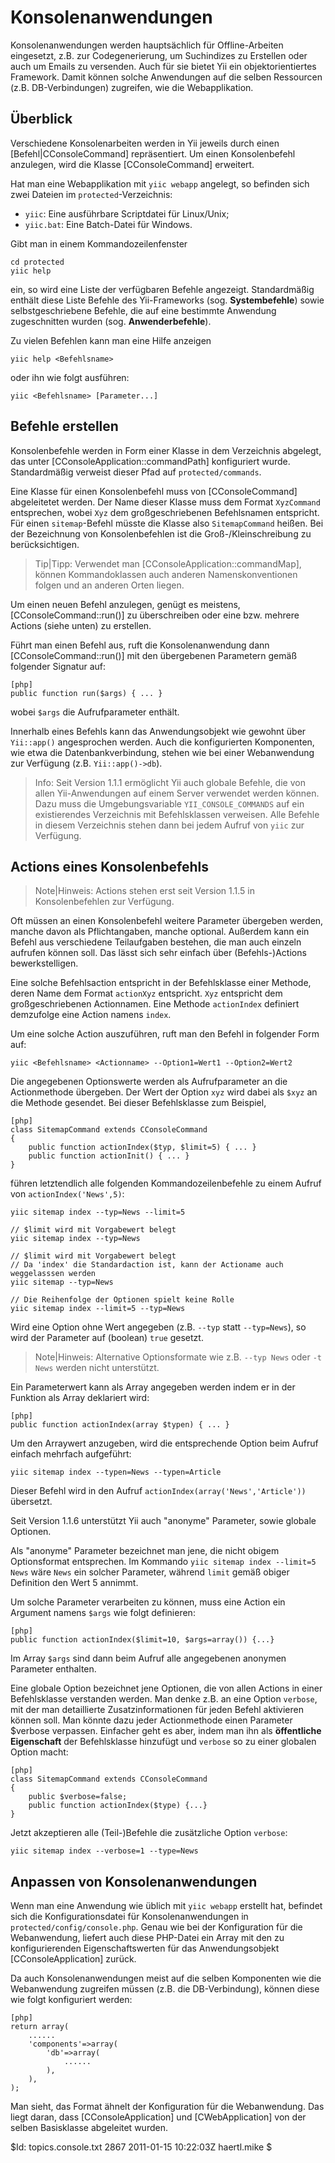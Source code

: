 Konsolenanwendungen
===================

Konsolenanwendungen werden hauptsächlich für Offline-Arbeiten eingesetzt, 
z.B. zur Codegenerierung, um Suchindizes zu Erstellen oder auch um Emails zu
versenden. Auch für sie bietet Yii ein objektorientiertes Framework.
Damit können solche Anwendungen auf die selben Ressourcen (z.B. DB-Verbindungen) 
zugreifen, wie die Webapplikation.

Überblick
---------

Verschiedene Konsolenarbeiten werden in Yii jeweils durch einen 
[Befehl|CConsoleCommand] repräsentiert. Um einen Konsolenbefehl anzulegen, wird die Klasse
[CConsoleCommand] erweitert.

Hat man eine Webapplikation mit `yiic webapp` angelegt, so befinden sich zwei
Dateien im `protected`-Verzeichnis:

* `yiic`: Eine ausführbare Scriptdatei für Linux/Unix;
* `yiic.bat`: Eine Batch-Datei für Windows.

Gibt man in einem Kommandozeilenfenster 

~~~
cd protected
yiic help
~~~

ein, so wird eine Liste der verfügbaren Befehle angezeigt. Standardmäßig
enthält diese Liste Befehle des Yii-Frameworks (sog. **Systembefehle**) sowie
selbstgeschriebene Befehle, die auf eine bestimmte Anwendung zugeschnitten
wurden (sog. **Anwenderbefehle**).

Zu vielen Befehlen kann man eine Hilfe anzeigen

~~~
yiic help <Befehlsname>
~~~

oder ihn wie folgt ausführen:

~~~
yiic <Befehlsname> [Parameter...]
~~~



Befehle erstellen
-----------------

Konsolenbefehle werden in Form einer Klasse in dem Verzeichnis abgelegt, 
das unter [CConsoleApplication::commandPath] konfiguriert wurde. Standardmäßig
verweist dieser Pfad auf `protected/commands`.

Eine Klasse für einen Konsolenbefehl muss von [CConsoleCommand]
abgeleitetet werden. Der Name dieser Klasse muss dem Format `XyzCommand`
entsprechen, wobei `Xyz` dem großgeschriebenen Befehlsnamen entspricht. 
Für einen `sitemap`-Befehl müsste die Klasse also `SitemapCommand` heißen.
Bei der Bezeichnung von Konsolenbefehlen ist die Groß-/Kleinschreibung zu 
berücksichtigen.

> Tip|Tipp: Verwendet man [CConsoleApplication::commandMap], können 
> Kommandoklassen auch anderen Namenskonventionen folgen und an anderen Orten liegen.

Um einen neuen Befehl anzulegen, genügt es meistens, [CConsoleCommand::run()]
zu überschreiben oder eine bzw. mehrere Actions (siehe unten) zu erstellen.

Führt man einen Befehl aus, ruft die Konsolenanwendung dann [CConsoleCommand::run()] 
mit den übergebenen Parametern gemäß folgender Signatur auf:

~~~
[php]
public function run($args) { ... }
~~~

wobei `$args` die Aufrufparameter enthält.

Innerhalb eines Befehls kann das Anwendungsobjekt wie gewohnt über
`Yii::app()` angesprochen werden. Auch die konfigurierten Komponenten, wie
etwa die Datenbankverbindung, stehen wie bei einer Webanwendung zur Verfügung 
(z.B. `Yii::app()->db`).

> Info: Seit Version 1.1.1 ermöglicht Yii auch globale Befehle, die von
allen Yii-Anwendungen auf einem Server verwendet werden können. Dazu muss die
Umgebungsvariable `YII_CONSOLE_COMMANDS` auf ein existierendes Verzeichnis 
mit Befehlsklassen verweisen. Alle Befehle in diesem Verzeichnis
stehen dann bei jedem Aufruf von `yiic` zur Verfügung.


Actions eines Konsolenbefehls
-----------------------------

> Note|Hinweis: Actions stehen erst seit Version 1.1.5 in Konsolenbefehlen zur
> Verfügung.

Oft müssen an einen Konsolenbefehl weitere Parameter übergeben werden, manche
davon als Pflichtangaben, manche optional. Außerdem kann ein Befehl aus
verschiedene Teilaufgaben bestehen, die man auch einzeln aufrufen können soll.
Das lässt sich sehr einfach über (Befehls-)Actions bewerkstelligen.

Eine solche Befehlsaction entspricht in der Befehlsklasse einer Methode, 
deren Name dem Format `actionXyz` entspricht. `Xyz` entspricht dem
großgeschriebenen Actionnamen. Eine Methode `actionIndex` definiert demzufolge
eine Action namens `index`.

Um eine solche Action auszuführen, ruft man den Befehl in folgender Form auf:

~~~
yiic <Befehlsname> <Actionname> --Option1=Wert1 --Option2=Wert2
~~~

Die angegebenen Optionswerte werden als Aufrufparameter an die Actionmethode
übergeben. Der Wert der Option `xyz` wird dabei als `$xyz` an die Methode
gesendet. Bei dieser Befehlsklasse zum Beispiel,

~~~
[php]
class SitemapCommand extends CConsoleCommand
{
    public function actionIndex($typ, $limit=5) { ... }
    public function actionInit() { ... }
}
~~~

führen letztendlich alle folgenden Kommandozeilenbefehle zu einem Aufruf von `actionIndex('News',5)`:

~~~
yiic sitemap index --typ=News --limit=5

// $limit wird mit Vorgabewert belegt
yiic sitemap index --typ=News

// $limit wird mit Vorgabewert belegt
// Da 'index' die Standardaction ist, kann der Actioname auch weggelasssen werden
yiic sitemap --typ=News

// Die Reihenfolge der Optionen spielt keine Rolle
yiic sitemap index --limit=5 --typ=News
~~~

Wird eine Option ohne Wert angegeben (z.B. `--typ` statt `--typ=News`), so wird der
Parameter auf (boolean) `true` gesetzt.

> Note|Hinweis: Alternative Optionsformate wie z.B. `--typ News` oder `-t News` werden nicht unterstützt.

Ein Parameterwert kann als Array angegeben werden indem er in der Funktion als Array deklariert wird:

~~~
[php]
public function actionIndex(array $typen) { ... }
~~~

Um den Arraywert anzugeben, wird die entsprechende Option beim Aufruf einfach mehrfach aufgeführt:

~~~
yiic sitemap index --typen=News --typen=Article
~~~

Dieser Befehl wird in den Aufruf `actionIndex(array('News','Article'))` übersetzt.

Seit Version 1.1.6 unterstützt Yii auch "anonyme" Parameter, sowie globale
Optionen. 

Als "anonyme" Parameter bezeichnet man jene, die nicht obigem Optionsformat
entsprechen. Im Kommando `yiic sitemap index --limit=5 News` wäre `News` ein
solcher Parameter, während `limit` gemäß obiger Definition den Wert 5 annimmt.

Um solche Parameter verarbeiten zu können, muss eine Action ein Argument
namens `$args` wie folgt definieren:

~~~
[php]
public function actionIndex($limit=10, $args=array()) {...}
~~~

Im Array `$args` sind dann beim Aufruf alle angegebenen anonymen Parameter enthalten.

Eine globale Option bezeichnet jene Optionen, die von allen Actions in einer
Befehlsklasse verstanden werden. Man denke z.B. an eine Option `verbose`, mit
der man detaillierte Zusatzinformationen für jeden Befehl aktivieren können
soll. Man könnte dazu jeder Actionmethode einen Parameter $verbose verpassen.
Einfacher geht es aber, indem man ihn als **öffentliche Eigenschaft** der
Befehlsklasse hinzufügt und `verbose` so zu einer globalen Option macht:

~~~
[php]
class SitemapCommand extends CConsoleCommand
{
	public $verbose=false;
	public function actionIndex($type) {...}
}
~~~

Jetzt akzeptieren alle (Teil-)Befehle die zusätzliche Option `verbose`:

~~~
yiic sitemap index --verbose=1 --type=News
~~~

Anpassen von Konsolenanwendungen
--------------------------------

Wenn man eine Anwendung wie üblich mit `yiic webapp` erstellt hat, befindet
sich die Konfigurationsdatei für Konsolenanwendungen in
`protected/config/console.php`. Genau wie bei der Konfiguration für die
Webanwendung, liefert auch diese PHP-Datei ein Array mit den zu
konfigurierenden Eigenschaftswerten für das Anwendungsobjekt [CConsoleApplication]
zurück. 

Da auch Konsolenanwendungen meist auf die selben Komponenten wie die
Webanwendung zugreifen müssen (z.B. die DB-Verbindung), können diese wie folgt
konfiguriert werden:

~~~
[php]
return array(
	......
	'components'=>array(
		'db'=>array(
			......
		),
	),
);
~~~

Man sieht, das Format ähnelt der Konfiguration für die Webanwendung. Das liegt
daran, dass [CConsoleApplication] und [CWebApplication] von der selben
Basisklasse abgeleitet wurden.

<div class="revision">$Id: topics.console.txt 2867 2011-01-15 10:22:03Z haertl.mike $</div>
